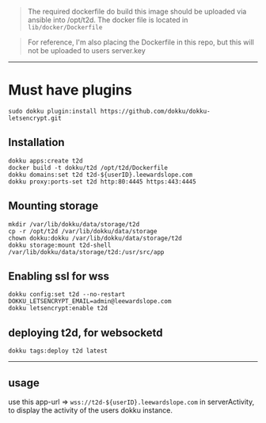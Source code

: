 > The required dockerfile do build this image should be uploaded via ansible into /opt/t2d. The docker file is located in `lib/docker/Dockerfile`

> For reference, I'm also placing the Dockerfile in this repo, but this will not be uploaded to users server.key

---

# Must have plugins

<!-- sudo dokku plugin:install https://github.com/dokku/dokku-http-auth.git -->

```
sudo dokku plugin:install https://github.com/dokku/dokku-letsencrypt.git

```

## Installation

```
dokku apps:create t2d
docker build -t dokku/t2d /opt/t2d/Dockerfile
dokku domains:set t2d t2d-${userID}.leewardslope.com
dokku proxy:ports-set t2d http:80:4445 https:443:4445
```

## Mounting storage

```
mkdir /var/lib/dokku/data/storage/t2d
cp -r /opt/t2d /var/lib/dokku/data/storage
chown dokku:dokku /var/lib/dokku/data/storage/t2d
dokku storage:mount t2d-shell /var/lib/dokku/data/storage/t2d:/usr/src/app
```

## Enabling ssl for wss

```
dokku config:set t2d --no-restart DOKKU_LETSENCRYPT_EMAIL=admin@leewardslope.com
dokku letsencrypt:enable t2d
```

## deploying t2d, for websocketd

```
dokku tags:deploy t2d latest
```

---

## usage

use this app-url => `wss://t2d-${userID}.leewardslope.com` in serverActivity, to display the activity of the users dokku instance.
